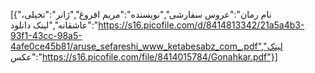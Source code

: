 [{"نام رمان":"عروس سفارشی","نویسنده":"مریم افروغ","ژانر":"تخیلی، عاشقانه","لینک دانلود":"https://s16.picofile.com/d/8414813342/21a5a4b3-93f1-43cc-98a5-4afe0ce45b81/aruse_sefareshi_www_ketabesabz_com_.pdf","لینک عکس":"https://s16.picofile.com/file/8414015784/Gonahkar.pdf"}]